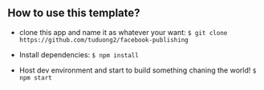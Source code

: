 ## How to use this template?

- clone this app and name it as whatever your want:
`$ git clone https://github.com/tuduong2/facebook-publishing`

- Install dependencies:
`$ npm install`

- Host dev environment and start to build something chaning the world!
`$ npm start`